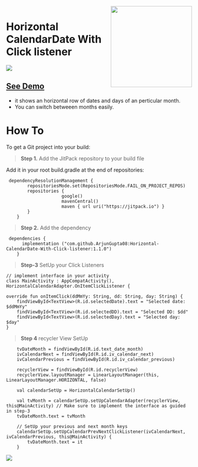 <img align="right" src="https://github.com/ArjunGupta08/Horizontal-CalendarDate-With-Click-listener/assets/85922120/38ad50e2-0297-4d44-977a-e65c7a12dc2f" width="220" />

# Horizontal CalendarDate With Click listener

[![](https://jitpack.io/v/ArjunGupta08/Horizontal-CalendarDate-With-Click-listener.svg)](https://jitpack.io/#ArjunGupta08/Horizontal-CalendarDate-With-Click-listener)

## [See Demo](https://youtube.com/shorts/YQ8cCuMc9JY?feature=share)
- it shows an horizontal row of dates and days of an perticular month.
- You can switch betweeen months easily.

# How To

To get a Git project into your build:

> **Step 1.** Add the JitPack repository to your build file

Add it in your root build.gradle at the end of repositories:

     dependencyResolutionManagement {
    		repositoriesMode.set(RepositoriesMode.FAIL_ON_PROJECT_REPOS)
    		repositories {
                         google()
                         mavenCentral()
                         maven { url uri("https://jitpack.io") }    			     
    		}
    	}

> **Step 2.** Add the dependency

     dependencies {
    	  implementation ("com.github.ArjunGupta08:Horizontal-CalendarDate-With-Click-listener:1.1.0")
    	}

> **Step-3** SetUp your Click Listeners

    // implement interface in your activity
    class MainActivity : AppCompatActivity(), HorizontalCalendarAdapter.OnItemClickListener {

    override fun onItemClick(ddMmYy: String, dd: String, day: String) {
        findViewById<TextView>(R.id.selectedDate).text = "Selected date: $ddMmYy"
        findViewById<TextView>(R.id.selectedDD).text = "Selected DD: $dd"
        findViewById<TextView>(R.id.selectedDay).text = "Selected day: $day"
    }

> **Step 4** recycler View SetUp

        tvDateMonth = findViewById(R.id.text_date_month)
        ivCalendarNext = findViewById(R.id.iv_calendar_next)
        ivCalendarPrevious = findViewById(R.id.iv_calendar_previous)

        recyclerView = findViewById(R.id.recyclerView)     
        recyclerView.layoutManager = LinearLayoutManager(this, LinearLayoutManager.HORIZONTAL, false)

        val calendarSetUp = HorizontalCalendarSetUp()
        
        val tvMonth = calendarSetUp.setUpCalendarAdapter(recyclerView, this@MainActivity) // Make sure to implement the interface as guided in step-3
        tvDateMonth.text = tvMonth

        // SetUp your previous and next month keys
        calendarSetUp.setUpCalendarPrevNextClickListener(ivCalendarNext, ivCalendarPrevious, this@MainActivity) {
            tvDateMonth.text = it
        }


[![](https://jitpack.io/v/ArjunGupta08/Horizontal-CalendarDate-With-Click-listener.svg)](https://jitpack.io/#ArjunGupta08/Horizontal-CalendarDate-With-Click-listener)
